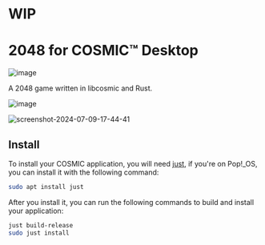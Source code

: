 # WIP

# 2048 for COSMIC™ Desktop

![image](https://github.com/Kartonrealista/cosmic-ext-2048/assets/63356574/c4a236a7-1765-4eb9-9197-a521325731dd)

A 2048 game written in libcosmic and Rust.

![image](https://github.com/Kartonrealista/cosmic-ext-2048/assets/63356574/227c2264-a4a3-4dba-be95-8089bd23bfcc)

![screenshot-2024-07-09-17-44-41](https://github.com/Kartonrealista/cosmic-ext-2048/assets/63356574/46571e38-c50d-442f-9523-16baecfdb0a9)


## Install

To install your COSMIC application, you will need [just](https://github.com/casey/just), if you're on Pop!\_OS, you can install it with the following command:

```sh
sudo apt install just
```
After you install it, you can run the following commands to build and install your application:

```sh
just build-release
sudo just install
```
